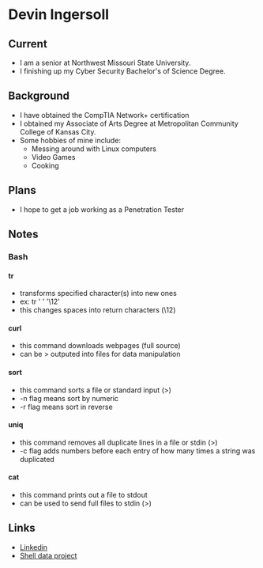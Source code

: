 # Devin Ingersoll 

## Current
- I am a senior at Northwest Missouri State University. 
- I finishing up my Cyber Security Bachelor's of Science Degree.

## Background
- I have obtained the CompTIA Network+ certification
- I obtained my Associate of Arts Degree at Metropolitan Community College of Kansas City.
- Some hobbies of mine include: 
  - Messing around with Linux computers 
  - Video Games 
  - Cooking

## Plans
- I hope to get a job working as a Penetration Tester

## Notes 
### Bash
#### tr
- transforms specified character(s) into new ones
- ex: tr ' ' '\12' 
- this changes spaces into return characters (\12)
#### curl 
- this command downloads webpages (full source) 
- can be > outputed into files for data manipulation
#### sort
- this command sorts a file or standard input (>) 
- -n flag means sort by numeric
- -r flag means sort in reverse
#### uniq 
- this command removes all duplicate lines in a file or stdin (>) 
- -c flag adds numbers before each entry of how many times a string was duplicated
#### cat 
- this command prints out a file to stdout 
- can be used to send full files to stdin (>) 

## Links
- [Linkedin](https://www.linkedin.com/in/devin-ingersoll/)  
- [Shell data project](https://github.com/deviningers/shell-big-date)
